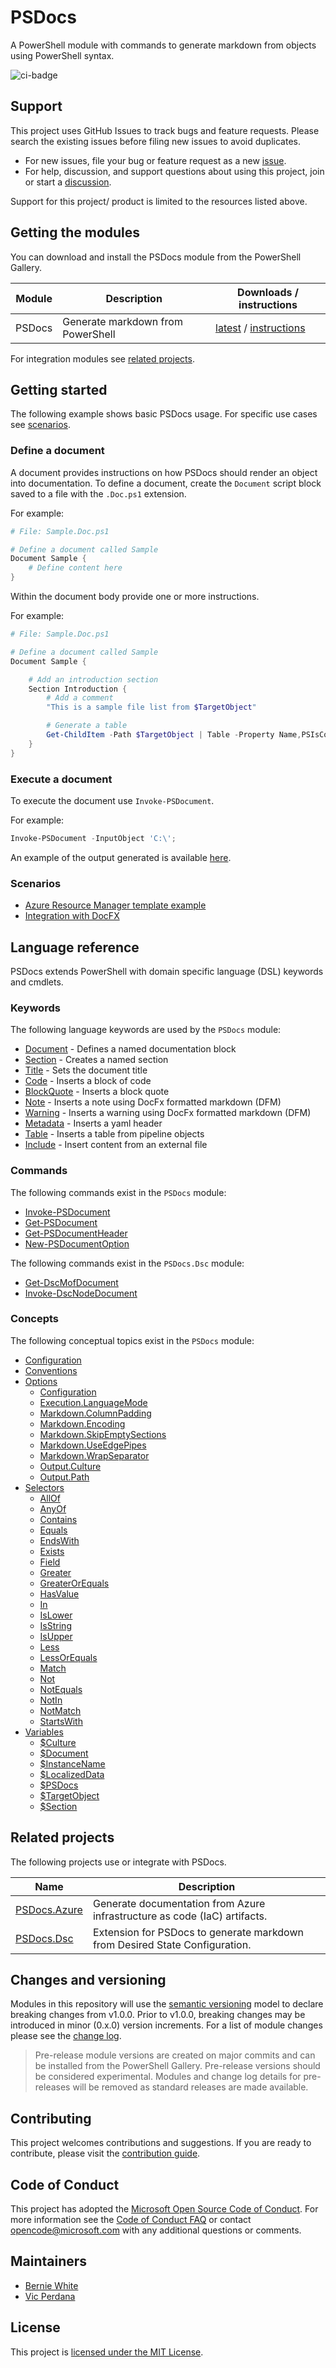 # PSDocs

A PowerShell module with commands to generate markdown from objects using PowerShell syntax.

![ci-badge]

## Support

This project uses GitHub Issues to track bugs and feature requests.
Please search the existing issues before filing new issues to avoid duplicates.

- For new issues, file your bug or feature request as a new [issue].
- For help, discussion, and support questions about using this project, join or start a [discussion].

Support for this project/ product is limited to the resources listed above.

## Getting the modules

You can download and install the PSDocs module from the PowerShell Gallery.

Module     | Description | Downloads / instructions
------     | ----------- | ------------------------
PSDocs     | Generate markdown from PowerShell | [latest][psg-psdocs] / [instructions][install]

For integration modules see [related projects](#related-projects).

## Getting started

The following example shows basic PSDocs usage.
For specific use cases see [scenarios](#scenarios).

### Define a document

A document provides instructions on how PSDocs should render an object into documentation.
To define a document, create the `Document` script block saved to a file with the `.Doc.ps1` extension.

For example:

```powershell
# File: Sample.Doc.ps1

# Define a document called Sample
Document Sample {
    # Define content here
}
```

Within the document body provide one or more instructions.

For example:

```powershell
# File: Sample.Doc.ps1

# Define a document called Sample
Document Sample {

    # Add an introduction section
    Section Introduction {
        # Add a comment
        "This is a sample file list from $TargetObject"

        # Generate a table
        Get-ChildItem -Path $TargetObject | Table -Property Name,PSIsContainer
    }
}
```

### Execute a document

To execute the document use `Invoke-PSDocument`.

For example:

```powershell
Invoke-PSDocument -InputObject 'C:\';
```

An example of the output generated is available [here](docs/examples/Get-child-item-output.md).

### Scenarios

- [Azure Resource Manager template example](docs/scenarios/arm-template/arm-template.md)
- [Integration with DocFX](docs/scenarios/docfx/integration-with-docfx.md)

## Language reference

PSDocs extends PowerShell with domain specific language (DSL) keywords and cmdlets.

### Keywords

The following language keywords are used by the `PSDocs` module:

- [Document](docs/keywords/PSDocs/en-US/about_PSDocs_Keywords.md#document) - Defines a named documentation block
- [Section](docs/keywords/PSDocs/en-US/about_PSDocs_Keywords.md#section) - Creates a named section
- [Title](docs/keywords/PSDocs/en-US/about_PSDocs_Keywords.md#title) - Sets the document title
- [Code](docs/keywords/PSDocs/en-US/about_PSDocs_Keywords.md#code) - Inserts a block of code
- [BlockQuote](docs/keywords/PSDocs/en-US/about_PSDocs_Keywords.md#blockquote) - Inserts a block quote
- [Note](docs/keywords/PSDocs/en-US/about_PSDocs_Keywords.md#note) - Inserts a note using DocFx formatted markdown (DFM)
- [Warning](docs/keywords/PSDocs/en-US/about_PSDocs_Keywords.md#warning) - Inserts a warning using DocFx formatted markdown (DFM)
- [Metadata](docs/keywords/PSDocs/en-US/about_PSDocs_Keywords.md#metadata) - Inserts a yaml header
- [Table](docs/keywords/PSDocs/en-US/about_PSDocs_Keywords.md#table) - Inserts a table from pipeline objects
- [Include](docs/keywords/PSDocs/en-US/about_PSDocs_Keywords.md#include) - Insert content from an external file

### Commands

The following commands exist in the `PSDocs` module:

- [Invoke-PSDocument](docs/commands/PSDocs/en-US/Invoke-PSDocument.md)
- [Get-PSDocument](docs/commands/PSDocs/en-US/Get-PSDocument.md)
- [Get-PSDocumentHeader](docs/commands/PSDocs/en-US/Get-PSDocumentHeader.md)
- [New-PSDocumentOption](docs/commands/PSDocs/en-US/New-PSDocumentOption.md)

The following commands exist in the `PSDocs.Dsc` module:

- [Get-DscMofDocument](docs/commands/PSDocs.Dsc/en-US/Get-DscMofDocument.md)
- [Invoke-DscNodeDocument](docs/commands/PSDocs.Dsc/en-US/Invoke-DscNodeDocument.md)

### Concepts

The following conceptual topics exist in the `PSDocs` module:

- [Configuration](docs/concepts/PSDocs/en-US/about_PSDocs_Configuration.md)
- [Conventions](docs/concepts/PSDocs/en-US/about_PSDocs_Conventions.md)
- [Options](docs/concepts/PSDocs/en-US/about_PSDocs_Options.md)
  - [Configuration](docs/concepts/PSDocs/en-US/about_PSDocs_Options.md#configuration)
  - [Execution.LanguageMode](docs/concepts/PSDocs/en-US/about_PSDocs_Options.md#executionlanguagemode)
  - [Markdown.ColumnPadding](docs/concepts/PSDocs/en-US/about_PSDocs_Options.md#markdowncolumnpadding)
  - [Markdown.Encoding](docs/concepts/PSDocs/en-US/about_PSDocs_Options.md#markdownencoding)
  - [Markdown.SkipEmptySections](docs/concepts/PSDocs/en-US/about_PSDocs_Options.md#markdownskipemptysections)
  - [Markdown.UseEdgePipes](docs/concepts/PSDocs/en-US/about_PSDocs_Options.md#markdownuseedgepipes)
  - [Markdown.WrapSeparator](docs/concepts/PSDocs/en-US/about_PSDocs_Options.md#markdownwrapseparator)
  - [Output.Culture](docs/concepts/PSDocs/en-US/about_PSDocs_Options.md#outputculture)
  - [Output.Path](docs/concepts/PSDocs/en-US/about_PSDocs_Options.md#outputpath)
- [Selectors](docs/concepts/PSDocs/en-US/about_PSDocs_Selectors.md)
  - [AllOf](docs/concepts/PSDocs/en-US/about_PSDocs_Selectors.md#allof)
  - [AnyOf](docs/concepts/PSDocs/en-US/about_PSDocs_Selectors.md#anyof)
  - [Contains](docs/concepts/PSDocs/en-US/about_PSDocs_Selectors.md#contains)
  - [Equals](docs/concepts/PSDocs/en-US/about_PSDocs_Selectors.md#equals)
  - [EndsWith](docs/concepts/PSDocs/en-US/about_PSDocs_Selectors.md#endswith)
  - [Exists](docs/concepts/PSDocs/en-US/about_PSDocs_Selectors.md#exists)
  - [Field](docs/concepts/PSDocs/en-US/about_PSDocs_Selectors.md#field)
  - [Greater](docs/concepts/PSDocs/en-US/about_PSDocs_Selectors.md#greater)
  - [GreaterOrEquals](docs/concepts/PSDocs/en-US/about_PSDocs_Selectors.md#greaterorequals)
  - [HasValue](docs/concepts/PSDocs/en-US/about_PSDocs_Selectors.md#hasvalue)
  - [In](docs/concepts/PSDocs/en-US/about_PSDocs_Selectors.md#in)
  - [IsLower](docs/concepts/PSDocs/en-US/about_PSDocs_Selectors.md#islower)
  - [IsString](docs/concepts/PSDocs/en-US/about_PSDocs_Selectors.md#isstring)
  - [IsUpper](docs/concepts/PSDocs/en-US/about_PSDocs_Selectors.md#isupper)
  - [Less](docs/concepts/PSDocs/en-US/about_PSDocs_Selectors.md#less)
  - [LessOrEquals](docs/concepts/PSDocs/en-US/about_PSDocs_Selectors.md#lessorequals)
  - [Match](docs/concepts/PSDocs/en-US/about_PSDocs_Selectors.md#match)
  - [Not](docs/concepts/PSDocs/en-US/about_PSDocs_Selectors.md#not)
  - [NotEquals](docs/concepts/PSDocs/en-US/about_PSDocs_Selectors.md#notequals)
  - [NotIn](docs/concepts/PSDocs/en-US/about_PSDocs_Selectors.md#notin)
  - [NotMatch](docs/concepts/PSDocs/en-US/about_PSDocs_Selectors.md#notmatch)
  - [StartsWith](docs/concepts/PSDocs/en-US/about_PSDocs_Selectors.md#startswith)
- [Variables](docs/concepts/PSDocs/en-US/about_PSDocs_Variables.md)
  - [$Culture](docs/concepts/PSDocs/en-US/about_PSDocs_Variables.md#culture)
  - [$Document](docs/concepts/PSDocs/en-US/about_PSDocs_Variables.md#document)
  - [$InstanceName](docs/concepts/PSDocs/en-US/about_PSDocs_Variables.md#instancename)
  - [$LocalizedData](docs/concepts/PSDocs/en-US/about_PSDocs_Variables.md#localizeddata)
  - [$PSDocs](docs/concepts/PSDocs/en-US/about_PSDocs_Variables.md#psdocs)
  - [$TargetObject](docs/concepts/PSDocs/en-US/about_PSDocs_Variables.md#targetobject)
  - [$Section](docs/concepts/PSDocs/en-US/about_PSDocs_Variables.md#section)

## Related projects

The following projects use or integrate with PSDocs.

Name           | Description
----           | -----------
[PSDocs.Azure] | Generate documentation from Azure infrastructure as code (IaC) artifacts.
[PSDocs.Dsc]   | Extension for PSDocs to generate markdown from Desired State Configuration.

## Changes and versioning

Modules in this repository will use the [semantic versioning](http://semver.org/) model to declare breaking changes from v1.0.0.
Prior to v1.0.0, breaking changes may be introduced in minor (0.x.0) version increments.
For a list of module changes please see the [change log](CHANGELOG.md).

> Pre-release module versions are created on major commits and can be installed from the PowerShell Gallery.
> Pre-release versions should be considered experimental.
> Modules and change log details for pre-releases will be removed as standard releases are made available.

## Contributing

This project welcomes contributions and suggestions.
If you are ready to contribute, please visit the [contribution guide](CONTRIBUTING.md).

## Code of Conduct

This project has adopted the [Microsoft Open Source Code of Conduct](https://opensource.microsoft.com/codeofconduct/).
For more information see the [Code of Conduct FAQ](https://opensource.microsoft.com/codeofconduct/faq/)
or contact [opencode@microsoft.com](mailto:opencode@microsoft.com) with any additional questions or comments.

## Maintainers

- [Bernie White](https://github.com/BernieWhite)
- [Vic Perdana](https://github.com/vicperdana)

## License

This project is [licensed under the MIT License](LICENSE).

[install]: docs/install-instructions.md
[issue]: https://github.com/Microsoft/PSDocs/issues
[discussion]: https://github.com/Microsoft/PSDocs/discussions
[ci-badge]: https://bewhite.visualstudio.com/PSDocs/_apis/build/status/PSDocs-CI?branchName=main
[psg-psdocs]: https://www.powershellgallery.com/packages/PSDocs
[psg-psdocs-version-badge]: https://img.shields.io/powershellgallery/v/PSDocs.svg
[psg-psdocs-installs-badge]: https://img.shields.io/powershellgallery/dt/PSDocs.svg
[PSDocs.Dsc]: https://www.powershellgallery.com/packages/PSDocs.Dsc
[PSDocs.Azure]: https://azure.github.io/PSDocs.Azure/
